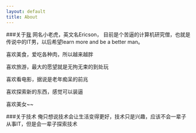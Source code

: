 ```yaml
---
layout: default
title: About
---
```



###关于[我](https://github.com/ericsonyc)
网名小老虎，英文名Ericson，
目前是个苦逼的计算机研究僧，也就是传说中的IT男，以后希望learn more and be a better man。



喜欢美食，爱吃各种肉，所以越来越胖

喜欢旅游，最大的愿望就是无拘无束的到处玩

喜欢看电影，据说是老年痴呆的前兆

喜欢探索新的东西，感觉可以装逼

喜欢美女~~


###关于技术
俺只想说技术会让生活变得更好，技术只是兴趣，应该不会一辈子从事IT，但是会一辈子探索技术
